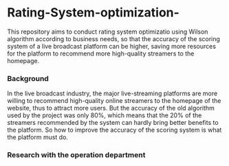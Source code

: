 # Rating-System-optimization-
This repository aims to conduct rating system optimizatio using Wilson algorithm according to business needs, so that the accuracy of the scoring system of a live broadcast platform can be higher, saving more resources for the platform to recommend more high-quality streamers to the homepage.

### Background
In the live broadcast industry, the major live-streaming platforms are more willing to recommend high-quality online streamers to the homepage of the website, thus to attract more users. But the accuracy of the old algorithm used by the project was only 80%, which means that the 20% of the streamers recommended by the system can hardly bring better benefits to the platform. So how to improve the accuracy of the scoring system is what the platform must do.

### Research with the operation department





